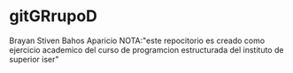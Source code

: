 # gitGRrupoD
Brayan Stiven Bahos Aparicio
NOTA:"este repocitorio es creado como ejercicio academico del curso de programcion estructurada del instituto de superior iser"
